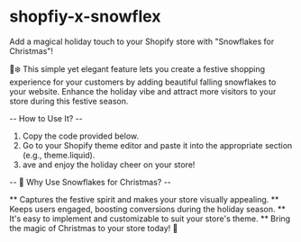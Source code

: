 # shopfiy-x-snowflex
Add a magical holiday touch to your Shopify store with "Snowflakes for Christmas"! 

🎄❄️ This simple yet elegant feature lets you create a festive shopping experience for your customers by adding beautiful falling snowflakes to your website.
Enhance the holiday vibe and attract more visitors to your store during this festive season.

-- How to Use It? --

1. Copy the code provided below.
2. Go to your Shopify theme editor and paste it into the appropriate section (e.g., theme.liquid).
3. ave and enjoy the holiday cheer on your store!

-- 🎁 Why Use Snowflakes for Christmas? --

** Captures the festive spirit and makes your store visually appealing.
** Keeps users engaged, boosting conversions during the holiday season.
** It's easy to implement and customizable to suit your store's theme.
** Bring the magic of Christmas to your store today! 🌟
